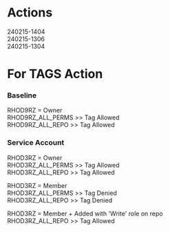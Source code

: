 # Actions
240215-1404  
240215-1306  
240215-1304  

# For TAGS Action

### Baseline
RHOD9RZ = Owner  
RHOD9RZ_ALL_PERMS >> Tag Allowed  
RHOD9RZ_ALL_REPO  >> Tag Allowed  

### Service Account
RHOD3RZ = Owner  
RHOD3RZ_ALL_PERMS >> Tag Allowed  
RHOD3RZ_ALL_REPO  >> Tag Allowed  

RHOD3RZ = Member  
RHOD3RZ_ALL_PERMS >> Tag Denied  
RHOD3RZ_ALL_REPO  >> Tag Denied  

RHOD3RZ = Member + Added with 'Write' role on repo  
RHOD3RZ_ALL_REPO  >> Tag Allowed  

